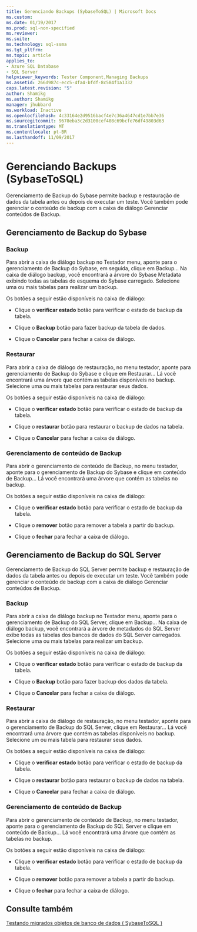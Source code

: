```yaml
---
title: Gerenciando Backups (SybaseToSQL) | Microsoft Docs
ms.custom: 
ms.date: 01/19/2017
ms.prod: sql-non-specified
ms.reviewer: 
ms.suite: 
ms.technology: sql-ssma
ms.tgt_pltfrm: 
ms.topic: article
applies_to:
- Azure SQL Database
- SQL Server
helpviewer_keywords: Tester Component,Managing Backups
ms.assetid: 266d987c-ecc5-4fa4-bfdf-8c584f1a1332
caps.latest.revision: "5"
author: Shamikg
ms.author: Shamikg
manager: jhubbard
ms.workload: Inactive
ms.openlocfilehash: 4c33164e2d9516bacf4e7c36a4647cd1e7bb7e36
ms.sourcegitcommit: 9678eba3c2d3100cef408c69bcfe76df49803d63
ms.translationtype: MT
ms.contentlocale: pt-BR
ms.lasthandoff: 11/09/2017
---
```

# <a name="managing-backups-sybasetosql"></a>Gerenciando Backups (SybaseToSQL)
Gerenciamento de Backup do Sybase permite backup e restauração de dados da tabela antes ou depois de executar um teste. Você também pode gerenciar o conteúdo de backup com a caixa de diálogo Gerenciar conteúdos de Backup.  
  
## <a name="sybase-backup-management"></a>Gerenciamento de Backup do Sybase  
  
### <a name="backup"></a>Backup  
Para abrir a caixa de diálogo backup no Testador menu, aponte para o gerenciamento de Backup do Sybase, em seguida, clique em Backup... Na caixa de diálogo backup, você encontrará a árvore do Sybase Metadata exibindo todas as tabelas do esquema do Sybase carregado. Selecione uma ou mais tabelas para realizar um backup.  
  
Os botões a seguir estão disponíveis na caixa de diálogo:  
  
-   Clique o **verificar estado** botão para verificar o estado de backup da tabela.  
  
-   Clique o **Backup** botão para fazer backup da tabela de dados.  
  
-   Clique o **Cancelar** para fechar a caixa de diálogo.  
  
### <a name="restore"></a>Restaurar  
Para abrir a caixa de diálogo de restauração, no menu testador, aponte para gerenciamento de Backup do Sybase e clique em Restaurar... Lá você encontrará uma árvore que contém as tabelas disponíveis no backup. Selecione uma ou mais tabelas para restaurar seus dados.  
  
Os botões a seguir estão disponíveis na caixa de diálogo:  
  
-   Clique o **verificar estado** botão para verificar o estado de backup da tabela.  
  
-   Clique o **restaurar** botão para restaurar o backup de dados na tabela.  
  
-   Clique o **Cancelar** para fechar a caixa de diálogo.  
  
### <a name="managing-backup-contents"></a>Gerenciamento de conteúdo de Backup  
Para abrir o gerenciamento de conteúdo de Backup, no menu testador, aponte para o gerenciamento de Backup do Sybase e clique em conteúdo de Backup... Lá você encontrará uma árvore que contém as tabelas no backup.  
  
Os botões a seguir estão disponíveis na caixa de diálogo:  
  
-   Clique o **verificar estado** botão para verificar o estado de backup da tabela.  
  
-   Clique o **remover** botão para remover a tabela a partir do backup.  
  
-   Clique o **fechar** para fechar a caixa de diálogo.  
  
## <a name="sql-server-backup-management"></a>Gerenciamento de Backup do SQL Server  
Gerenciamento de Backup do SQL Server permite backup e restauração de dados da tabela antes ou depois de executar um teste. Você também pode gerenciar o conteúdo de backup com a caixa de diálogo Gerenciar conteúdos de Backup.  
  
### <a name="backup"></a>Backup  
Para abrir a caixa de diálogo backup no Testador menu, aponte para o gerenciamento de Backup do SQL Server, clique em Backup... Na caixa de diálogo backup, você encontrará a árvore de metadados do SQL Server exibe todas as tabelas dos bancos de dados do SQL Server carregados. Selecione uma ou mais tabelas para realizar um backup.  
  
Os botões a seguir estão disponíveis na caixa de diálogo:  
  
-   Clique o **verificar estado** botão para verificar o estado de backup da tabela.  
  
-   Clique o **Backup** botão para fazer backup dos dados da tabela.  
  
-   Clique o **Cancelar** para fechar a caixa de diálogo.  
  
### <a name="restore"></a>Restaurar  
Para abrir a caixa de diálogo de restauração, no menu testador, aponte para o gerenciamento de Backup do SQL Server, clique em Restaurar... Lá você encontrará uma árvore que contém as tabelas disponíveis no backup. Selecione um ou mais tabela para restaurar seus dados.  
  
Os botões a seguir estão disponíveis na caixa de diálogo:  
  
-   Clique o **verificar estado** botão para verificar o estado de backup da tabela.  
  
-   Clique o **restaurar** botão para restaurar o backup de dados na tabela.  
  
-   Clique o **Cancelar** para fechar a caixa de diálogo.  
  
### <a name="managing-backup-contents"></a>Gerenciamento de conteúdo de Backup  
Para abrir o gerenciamento de conteúdo de Backup, no menu testador, aponte para o gerenciamento de Backup do SQL Server e clique em conteúdo de Backup... Lá você encontrará uma árvore que contém as tabelas no backup.  
  
Os botões a seguir estão disponíveis na caixa de diálogo:  
  
-   Clique o **verificar estado** botão para verificar o estado de backup da tabela.  
  
-   Clique o **remover** botão para remover a tabela a partir do backup.  
  
-   Clique o **fechar** para fechar a caixa de diálogo.  
  
## <a name="see-also"></a>Consulte também  
[Testando migrados objetos de banco de dados &#40; SybaseToSQL &#41;](../../ssma/sybase/testing-migrated-database-objects-sybasetosql.md)  
  
